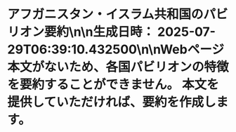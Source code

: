# アフガニスタン・イスラム共和国のパビリオン要約\n\n**生成日時：** 2025-07-29T06:39:10.432500\n\nWebページ本文がないため、各国パビリオンの特徴を要約することができません。  本文を提供していただければ、要約を作成します。